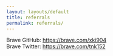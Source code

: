 ```yaml
---
layout: layouts/default
title: referrals
permalink: referrals/
---
```


Brave GitHub: https://brave.com/xki904  
Brave Twitter: https://brave.com/tnk152
